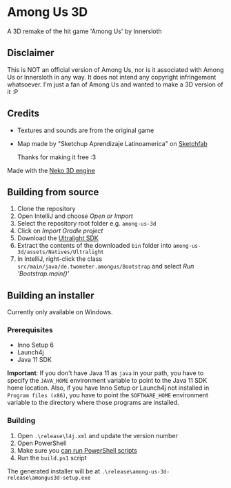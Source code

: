 # Among Us 3D
A 3D remake of the hit game 'Among Us' by Innersloth

## Disclaimer
This is NOT an official version of Among Us, nor is it associated with Among Us or Innersloth in any way.
It does not intend any copyright infringement whatsoever. I'm just a fan of Among Us and wanted to make a 3D version of it :P

## Credits
- Textures and sounds are from the original game
- Map made by "Sketchup Aprendizaje Latinoamerica" on [Sketchfab](https://sketchfab.com/3d-models/among-us-map-the-skeld-59a93886f9e74ff6836dff0c269da45f)

  Thanks for making it free :3

Made with the [Neko 3D engine](https://github.com/Twometer/neko-engine)

## Building from source
1. Clone the repository
2. Open IntelliJ and choose _Open or Import_
3. Select the repository root folder e.g. `among-us-3d`
4. Click on _Import Gradle project_
5. Download the [Ultralight SDK](https://github.com/ultralight-ux/Ultralight#getting-the-latest-sdk)
6. Extract the contents of the downloaded `bin` folder into `among-us-3d/assets/Natives/Ultralight`
7. In IntelliJ, right-click the class `src/main/java/de.twometer.amongus/Bootstrap` and select _Run 'Bootstrap.main()'_

## Building an installer
Currently only available on Windows.

### Prerequisites
- Inno Setup 6
- Launch4j
- Java 11 SDK

**Important**: If you don't have Java 11 as `java` in your path, you have to specify the `JAVA_HOME` environment variable
to point to the Java 11 SDK home location. Also, if you have Inno Setup or Launch4j not installed in `Program files (x86)`,
you have to point the `SOFTWARE_HOME` environment variable to the directory where those programs are installed.

### Building
1. Open `.\release\l4j.xml` and update the version number
2. Open PowerShell
3. Make sure you [can run PowerShell scripts](https://docs.microsoft.com/en-us/powershell/module/microsoft.powershell.core/about/about_execution_policies?view=powershell-7.1)
4. Run the `build.ps1` script

The generated installer will be at `.\release\among-us-3d-release\amongus3d-setup.exe`